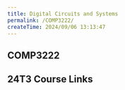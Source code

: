 ```yaml
---
title: Digital Circuits and Systems
permalink: /COMP3222/
createTime: 2024/09/06 13:13:47
---
```


<script setup>
import unswUpdating from '@unswUpdating'
</script>

<div class="hao-card card-title">

## COMP3222 <unswUpdating />


</div>

<div class="how_qb">

## 24T3 Course Links

<p>
<HButton img='/webcms3.ico' title='WebCMS3' src='https://webcms3.cse.unsw.edu.au/COMP3222/24T3/' />

<HButton alt img='/webcms3.ico' title='Lectures' src='https://webcms3.cse.unsw.edu.au/COMP3222/24T3/resources/102517' />

<HButton alt img='/webcms3.ico' title='Labs' src='https://webcms3.cse.unsw.edu.au/COMP3222/24T3/resources/102587' />
</p>

</div>